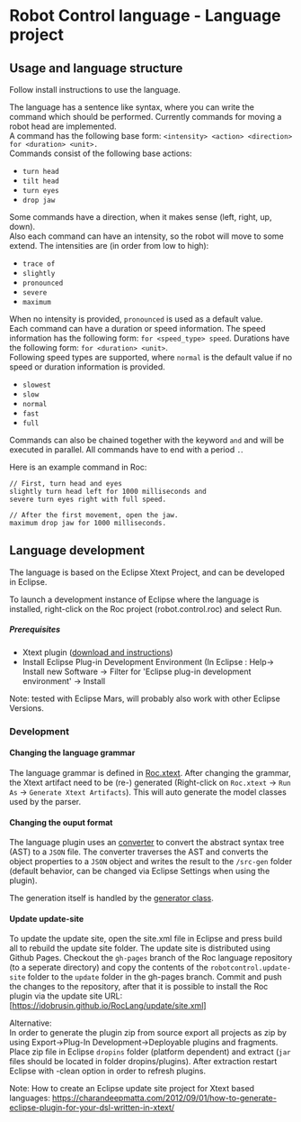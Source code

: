 # Robot Control language - Language project
## Usage and language structure
Follow install instructions to use the language.

The language has a sentence like syntax, where you can write the command which should be performed. Currently commands for moving a robot head are implemented.  
A command has the following base form:
`<intensity> <action> <direction> for <duration> <unit>.`  
Commands consist of the following base actions:
  - `turn head`
  - `tilt head`
  - `turn eyes`
  - `drop jaw`

Some commands have a direction, when it makes sense (left, right, up, down).  
Also each command can have an intensity, so the robot will move to some extend. The intensities are (in order from low to high):
  - `trace of`
  - `slightly`
  - `pronounced`
  - `severe`
  - `maximum`

When no intensity is provided, `pronounced` is used as a default value.  
Each command can have a duration or speed information. The speed information has the following form:
`for <speed_type> speed`. Durations have the following form: `for <duration> <unit>`.  
Following speed types are supported, where `normal` is the default value if no speed or duration information is provided.
  - `slowest`
  - `slow`
  - `normal`
  - `fast`
  - `full`

Commands can also be chained together with the keyword `and` and will be executed in parallel.
All commands have to end with a period `.`.  

Here is an example command in Roc:
```
// First, turn head and eyes
slightly turn head left for 1000 milliseconds and
severe turn eyes right with full speed.

// After the first movement, open the jaw.
maximum drop jaw for 1000 milliseconds.
```

## Language development
The language is based on the Eclipse Xtext Project, and can be developed in Eclipse.

To launch a development instance of Eclipse where the language is installed, right-click on the Roc project (robot.control.roc) and select Run.

##### Prerequisites
  * Xtext plugin ([download and instructions](https://eclipse.org/Xtext/download.html "Xtext download"))
  * Install Eclipse Plug-in Development Environment (In Eclipse : Help-> Install new Software -> Filter for 'Eclipse plug-in development environment' -> Install

Note: tested with Eclipse Mars, will probably also work with other Eclipse Versions.

### Development

#### Changing the language grammar
The language grammar is defined in [Roc.xtext](./robotcontrol.parent/robotcontrol/src/robot/control/Roc.xtext).
After changing the grammar, the Xtext artifact need to be (re-) generated (Right-click on `Roc.xtext` -> `Run As` -> `Generate Xtext Artifacts`). This will auto generate the model classes used by the parser.

#### Changing the ouput format
The language plugin uses an [converter](./robotcontrol.parent/robotcontrol/src/robot/control/conversion/MovementConverter.java) to convert the abstract syntax tree (AST) to a `JSON` file. The converter traverses the AST and converts the object properties to a `JSON` object and writes the result to the `/src-gen` folder (default behavior, can be changed via Eclipse Settings when using the plugin).

The generation itself is handled by the [generator class](./robotcontrol.parent/robotcontrol/src/robot/generator/RocGenerator.xtend).

#### Update update-site
To update the update site, open the site.xml file in Eclipse and press build all to rebuild the update site folder. The update site is distributed using Github Pages. Checkout the `gh-pages` branch of the Roc language repository (to a seperate directory) and copy the contents of the `robotcontrol.update-site` folder to the `update` folder in the gh-pages branch. Commit and push the changes to the repository, after that it is possible to install the Roc plugin via the update site URL: [https://idobrusin.github.io/RocLang/update/site.xml]    

Alternative:  
In order to generate the plugin zip from source export all projects as zip by using Export->Plug-In Development->Deployable plugins and fragments. Place zip file in Eclipse `dropins` folder (platform dependent) and extract (`jar` files should be located in folder dropins/plugins). After extraction restart Eclipse with -clean option in order to refresh plugins.

Note: How to create an Eclipse update site project for Xtext based languages:
https://charandeepmatta.com/2012/09/01/how-to-generate-eclipse-plugin-for-your-dsl-written-in-xtext/
